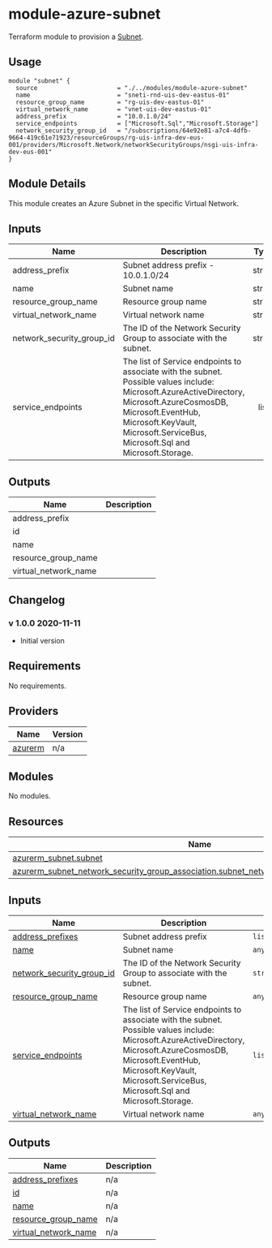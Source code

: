 # module-azure-subnet

Terraform module to provision a [Subnet](<https://docs.microsoft.com/en-us/azure/virtual-network/virtual-networks-overview>).

## Usage

```HCL
module "subnet" {
  source                      = "./../modules/module-azure-subnet"
  name                        = "sneti-rnd-uis-dev-eastus-01"
  resource_group_name         = "rg-uis-dev-eastus-01"
  virtual_network_name        = "vnet-uis-dev-eastus-01"
  address_prefix              = "10.0.1.0/24"
  service_endpoints           = ["Microsoft.Sql","Microsoft.Storage"]
  network_security_group_id   = "/subscriptions/64e92e81-a7c4-4dfb-9664-419c61e71923/resourceGroups/rg-uis-infra-dev-eus-001/providers/Microsoft.Network/networkSecurityGroups/nsgi-uis-infra-dev-eus-001"
}
```

## Module Details

This module creates an Azure Subnet in the specific Virtual Network.

## Inputs

| Name | Description | Type | Default | Required |
|------|-------------|:----:|:-----:|:-----:|
| address\_prefix | Subnet address prefix - 10.0.1.0/24 | string | n/a | yes |
| name | Subnet name | string | n/a | yes |
| resource\_group\_name | Resource group name | string | n/a | yes |
| virtual\_network\_name | Virtual network name | string | n/a | yes |
| network\_security\_group\_id | The ID of the Network Security Group to associate with the subnet. | string | `""` | no |
| service\_endpoints | The list of Service endpoints to associate with the subnet. Possible values include: Microsoft.AzureActiveDirectory, Microsoft.AzureCosmosDB, Microsoft.EventHub, Microsoft.KeyVault, Microsoft.ServiceBus, Microsoft.Sql and Microsoft.Storage. | list | `<list>` | no |

## Outputs

| Name | Description |
|------|-------------|
| address\_prefix |  |
| id |  |
| name |  |
| resource\_group\_name |  |
| virtual\_network\_name |  |

## Changelog

### v 1.0.0 2020-11-11

* Initial version
<!-- BEGINNING OF PRE-COMMIT-TERRAFORM DOCS HOOK -->
## Requirements

No requirements.

## Providers

| Name | Version |
|------|---------|
| <a name="provider_azurerm"></a> [azurerm](#provider\_azurerm) | n/a |

## Modules

No modules.

## Resources

| Name | Type |
|------|------|
| [azurerm_subnet.subnet](https://registry.terraform.io/providers/hashicorp/azurerm/latest/docs/resources/subnet) | resource |
| [azurerm_subnet_network_security_group_association.subnet_network_security_group_association](https://registry.terraform.io/providers/hashicorp/azurerm/latest/docs/resources/subnet_network_security_group_association) | resource |

## Inputs

| Name | Description | Type | Default | Required |
|------|-------------|------|---------|:--------:|
| <a name="input_address_prefixes"></a> [address\_prefixes](#input\_address\_prefixes) | Subnet address prefix | `list(string)` | `[]` | no |
| <a name="input_name"></a> [name](#input\_name) | Subnet name | `any` | n/a | yes |
| <a name="input_network_security_group_id"></a> [network\_security\_group\_id](#input\_network\_security\_group\_id) | The ID of the Network Security Group to associate with the subnet. | `string` | `""` | no |
| <a name="input_resource_group_name"></a> [resource\_group\_name](#input\_resource\_group\_name) | Resource group name | `any` | n/a | yes |
| <a name="input_service_endpoints"></a> [service\_endpoints](#input\_service\_endpoints) | The list of Service endpoints to associate with the subnet. Possible values include: Microsoft.AzureActiveDirectory, Microsoft.AzureCosmosDB, Microsoft.EventHub, Microsoft.KeyVault, Microsoft.ServiceBus, Microsoft.Sql and Microsoft.Storage. | `list` | <pre>[<br>  "Microsoft.Sql",<br>  "Microsoft.Storage",<br>  "Microsoft.KeyVault",<br>  "Microsoft.Web"<br>]</pre> | no |
| <a name="input_virtual_network_name"></a> [virtual\_network\_name](#input\_virtual\_network\_name) | Virtual network name | `any` | n/a | yes |

## Outputs

| Name | Description |
|------|-------------|
| <a name="output_address_prefixes"></a> [address\_prefixes](#output\_address\_prefixes) | n/a |
| <a name="output_id"></a> [id](#output\_id) | n/a |
| <a name="output_name"></a> [name](#output\_name) | n/a |
| <a name="output_resource_group_name"></a> [resource\_group\_name](#output\_resource\_group\_name) | n/a |
| <a name="output_virtual_network_name"></a> [virtual\_network\_name](#output\_virtual\_network\_name) | n/a |
<!-- END OF PRE-COMMIT-TERRAFORM DOCS HOOK -->
